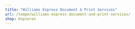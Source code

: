 ```yaml
---
title: "Williams Express Document & Print Services"
url: /tempe/williams-express-document-und-print-services/
shop: Kopieren
---
```

